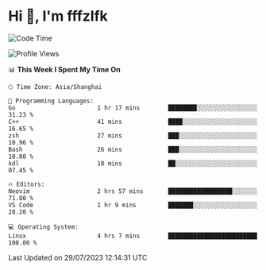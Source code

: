 # Hi 👋, I'm fffzlfk

<!--START_SECTION:waka-->
![Code Time](http://img.shields.io/badge/Code%20Time-336%20hrs%2019%20mins-blue)

![Profile Views](http://img.shields.io/badge/Profile%20Views-0-blue)

📊 **This Week I Spent My Time On** 

```text
🕑︎ Time Zone: Asia/Shanghai

💬 Programming Languages: 
Go                       1 hr 17 mins        ████████░░░░░░░░░░░░░░░░░   31.23 % 
C++                      41 mins             ████░░░░░░░░░░░░░░░░░░░░░   16.65 % 
zsh                      27 mins             ███░░░░░░░░░░░░░░░░░░░░░░   10.96 % 
Bash                     26 mins             ███░░░░░░░░░░░░░░░░░░░░░░   10.80 % 
kdl                      18 mins             ██░░░░░░░░░░░░░░░░░░░░░░░   07.45 % 

🔥 Editors: 
Neovim                   2 hrs 57 mins       ██████████████████░░░░░░░   71.80 % 
VS Code                  1 hr 9 mins         ███████░░░░░░░░░░░░░░░░░░   28.20 % 

💻 Operating System: 
Linux                    4 hrs 7 mins        █████████████████████████   100.00 % 
```


 Last Updated on 29/07/2023 12:14:31 UTC
<!--END_SECTION:waka-->
